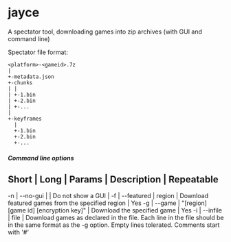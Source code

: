 jayce
=====

A spectator tool, downloading games into zip archives (with GUI and command line)

Spectator file format:
```
<platform>-<gameid>.7z
|
+-metadata.json
+-chunks
| |
| +-1.bin
| +-2.bin
| +-...
|
+-keyframes
  |
  +-1.bin
  +-2.bin
  +-...
```

##### Command line options
Short | Long | Params | Description | Repeatable
------------------------------------------------
-n | --no-gui | | Do not show a GUI |
-f | --featured | region | Download featured games from the specified region | Yes
-g | --game | "[region] [game id] [encryption key]" | Download the specified game | Yes
-i | --infile | file | Download games as declared in the file. Each line in the file should be in the same format as the -g option. Empty lines tolerated. Comments start with '#'
